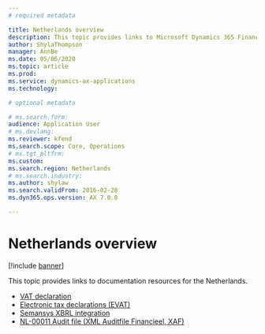 ```yaml
---
# required metadata

title: Netherlands overview
description: This topic provides links to Microsoft Dynamics 365 Finance documentation resources for the Netherlands. 
author: ShylaThompson
manager: AnnBe
ms.date: 05/06/2020
ms.topic: article
ms.prod: 
ms.service: dynamics-ax-applications
ms.technology: 

# optional metadata

# ms.search.form: 
audience: Application User
# ms.devlang: 
ms.reviewer: kfend
ms.search.scope: Core, Operations
# ms.tgt_pltfrm: 
ms.custom: 
ms.search.region: Netherlands
# ms.search.industry: 
ms.author: shylaw
ms.search.validFrom: 2016-02-28
ms.dyn365.ops.version: AX 7.0.0

---
```


# Netherlands overview

[!include [banner](../includes/banner.md)]

This topic provides links to documentation resources for the Netherlands. 

- [VAT declaration](emea-nl-VAT-declaration.md)
- [Electronic tax declarations (EVAT)](tasks/nl-00010-electronic-tax-declarations-evat.md)
- [Semansys XBRL integration](tasks/nl-00003-semansys-xbrl-integration.md)
- [NL-00011 Audit file (XML Auditfile Financieel, XAF)](emea-nl-audit-file.md)
